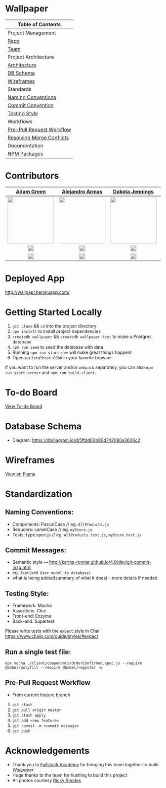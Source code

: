 # Wallpaper

| Table of Contents                                                                                          |
| ---------------------------------------------------------------------------------------------------------- |
| Project Management                                                                                         |
| [Repo](https://github.com/2011-FSA-Alpha/GraceShopper)                                                     |
| [Team](https://github.com/2011-FSA-Alpha/GraceShopper/wiki#team)                                           |
| Project Architecture                                                                                       |
| [Architecture](https://github.com/2011-FSA-Alpha/GraceShopper/wiki/Project-Architecture)                   |
| [DB Schema](https://dbdiagram.io/d/5ffdd60b80d742080a3606c2)                                               |
| [Wireframes](https://www.figma.com/file/OaM113RKVYajEhSjtietB7/Wallpapr?node-id=0%3A1)                     |
| Standards                                                                                                  |
| [Naming Conventions](https://github.com/2011-FSA-Alpha/GraceShopper/wiki#naming-conventions)               |
| [Commit Convention](https://github.com/2011-FSA-Alpha/GraceShopper/wiki#commit-messages)                   |
| [Testing Style](https://github.com/2011-FSA-Alpha/GraceShopper/wiki#testing-style)                         |
| Workflows                                                                                                  |
| [Pre-Pull Request Workflow](https://github.com/2011-FSA-Alpha/GraceShopper/wiki#pre-pull-request-workflow) |
| [Resolving Merge Conflicts](https://github.com/2011-FSA-Alpha/GraceShopper/wiki/Resolving-Merge-Conflicts) |
| Documentation                                                                                              |
| [NPM Packages](https://github.com/2011-FSA-Alpha/GraceShopper/wiki/Package-Documentation)                  |

# Contributors

[Adam Green](https://www.linkedin.com/in/agreen01/) | [Alejandro Armas](https://www.linkedin.com/in/alejandroarmas66/) | [Dakota Jennings](https://www.linkedin.com/in/dakotamjennings/) | [Daniel Rodriguez](https://www.linkedin.com/in/daniel-a-rodriguez-/) | 
| :----------------------------------------------------------------------------------------------------------------------------------------------------------------: | :----------------------------------------------------------------------------------------------------------------------------------------------------------------: | :----------------------------------------------------------------------------------------------------------------------------------------------------------------: | :-------------------------------------------------------------------------------------------------------------------------------------------------------------: |
| [<img src="https://user-images.githubusercontent.com/36062933/111173237-dde2cf80-857c-11eb-8ca4-40962da23ad0.png" width = "150" />](https://github.com/NedBrennan) | [<img src="https://user-images.githubusercontent.com/36062933/111173257-e20eed00-857c-11eb-9c5c-69e3f7034bc8.jpeg" width = "150" />](https://github.com/morgan738) | [<img src="https://user-images.githubusercontent.com/36062933/111173276-e6d3a100-857c-11eb-990a-a9c4db9128c1.jpeg" width = "150" />](https://github.com/azrielg20) | [<img src="https://user-images.githubusercontent.com/36062933/108449617-c2acca80-7231-11eb-83bc-f9ddc4114c92.jpeg" width = "150" />](https://github.com/h0plyn) |
|   [<img src="https://user-images.githubusercontent.com/36062933/108450440-38656600-7233-11eb-9ed0-34ecedcae435.png" width="20"> ](https://github.com/NedBrennan)   |   [<img src="https://user-images.githubusercontent.com/36062933/108450440-38656600-7233-11eb-9ed0-34ecedcae435.png" width="20"> ](https://github.com/morgan738)    |   [<img src="https://user-images.githubusercontent.com/36062933/108450440-38656600-7233-11eb-9ed0-34ecedcae435.png" width="20"> ](https://github.com/azrielg20)    |   [<img src="https://user-images.githubusercontent.com/36062933/108450440-38656600-7233-11eb-9ed0-34ecedcae435.png" width="20"> ](https://github.com/h0plyn)    |
|                  [ <img src="https://static.licdn.com/sc/h/al2o9zrvru7aqj8e1x2rzsrca" width="20"> ](https://www.linkedin.com/in/edward-brennan/)                   |                [ <img src="https://static.licdn.com/sc/h/al2o9zrvru7aqj8e1x2rzsrca" width="20"> ](https://www.linkedin.com/in/morgan-hu-3990aa199/)                |              [ <img src="https://static.licdn.com/sc/h/al2o9zrvru7aqj8e1x2rzsrca" width="20"> ](https://www.linkedin.com/in/azriel-goldman-67193b77/)              |                  [ <img src="https://static.licdn.com/sc/h/al2o9zrvru7aqj8e1x2rzsrca" width="20"> ](https://www.linkedin.com/in/rickyrhodes/)                   |

# Deployed App

http://wallpapr.herokuapp.com/

# Getting Started Locally

1.  `git clone` && `cd` into the project directory
1.  `npm install` to install project dependencies
1.  `createdb wallpaper` && `createdb wallpaper-test` to make a Postgres database
1.  `npm run seed` to seed the database with data
1.  Running `npm run start-dev` will make great things happen!
1.  Open up `localhost:8080` in your favorite browser

If you want to run the server and/or `webpack` separately, you can also
`npm run start-server` and `npm run build-client`.

# To-do Board

[View To-do Board](https://github.com/2011-FSA-Alpha/GraceShopper/projects/1)

# Database Schema

* Diagram: https://dbdiagram.io/d/5ffdd60b80d742080a3606c2

# Wireframes

[View on Figma](https://www.figma.com/file/OaM113RKVYajEhSjtietB7/Wallpapr?node-id=0%3A1)

# Standardization

## Naming Conventions:

* Components: PascalCase // eg. `AllProducts.js`
* Reducers: camelCase // eg. `myStore.js`
* Tests: type.spec.js // eg. `AllProducts.test.js`, `myStore.test.js`

## Commit Messages:

* Semantic style — http://karma-runner.github.io/4.0/dev/git-commit-msg.html
* eg. `feat(add User model to database)`
* what is being added(summary of what it does) - more details if needed.

## Testing Style:

* Framework: Mocha
* Assertions: Chai
* Front-end: Enzyme
* Back-end: Supertest

Please write tests with the `expect` style in Chai
https://www.chaijs.com/guide/styles/#expect

## Run a single test file:

`npx mocha ./client/components/OrderConfirmed.spec.js --require @babel/polyfill --require @babel/register -w`

## Pre-Pull Request Workflow

* From current feature branch

1.  `git stash`
2.  `git pull origin master`
3.  `git stash apply`
4.  `git add <new feature>`
5.  `git commit -m <commit message>`
6.  `git push`

# Acknowledgements

[google-apis]: https://console.developers.google.com/apis/credentials
* Thank you to [Fullstack Academy](https://www.fullstackacademy.com/) for bringing this team together to build _Wallpaper_
* Huge thanks to the team for hustling to build this project
* All photos courtesy [Ricky Rhodes](https://www.rickyrhodes.com)
